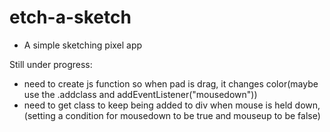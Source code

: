 # etch-a-sketch
- A simple sketching pixel app

Still under progress:
- need to create js function so when pad is drag, it changes color(maybe use the .addclass and addEventListener("mousedown"))
- need to get class to keep being added to div when mouse is held down, (setting a condition for mousedown to be true and mouseup to be false)